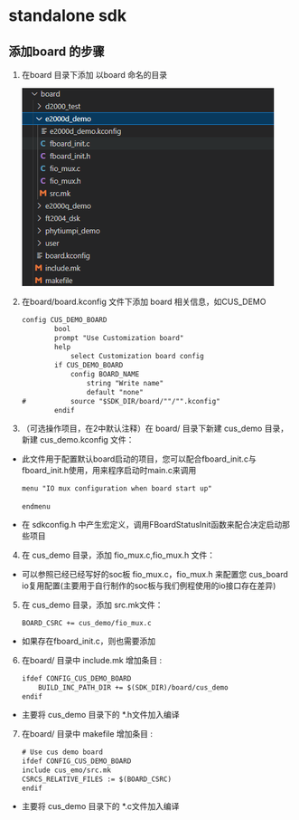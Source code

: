 # standalone sdk

## 添加board 的步骤

1. 在board 目录下添加 以board 命名的目录

    ![20230817095638](image/how_to_use/20230817095638.png)

2. 在board/board.kconfig 文件下添加 board 相关信息，如CUS_DEMO

    ```
    config CUS_DEMO_BOARD
            bool
            prompt "Use Customization board"
            help
                select Customization board config
            if CUS_DEMO_BOARD
                config BOARD_NAME
                    string "Write name"
                    default "none" 
    #           source "$SDK_DIR/board/""/"".kconfig"    
            endif
    ```

3. （可选操作项目，在2中默认注释）在 board/ 目录下新建 cus_demo 目录，新建 cus_demo.kconfig 文件：

- 此文件用于配置默认board启动的项目，您可以配合fboard_init.c与fboard_init.h使用，用来程序启动时main.c来调用

    ```
    menu "IO mux configuration when board start up"

    endmenu
    ```

- 在 sdkconfig.h 中产生宏定义，调用FBoardStatusInit函数来配合决定启动那些项目

4. 在 cus_demo 目录，添加 fio_mux.c,fio_mux.h 文件：

- 可以参照已经已经写好的soc板 fio_mux.c，fio_mux.h 来配置您 cus_board io复用配置(主要用于自行制作的soc板与我们例程使用的io接口存在差异)

5. 在 cus_demo 目录，添加 src.mk文件：

    ```
    BOARD_CSRC += cus_demo/fio_mux.c
    ```

- 如果存在fboard_init.c，则也需要添加

6. 在board/ 目录中 include.mk 增加条目 :

    ```
    ifdef CONFIG_CUS_DEMO_BOARD
        BUILD_INC_PATH_DIR += $(SDK_DIR)/board/cus_demo
    endif
    ```

- 主要将 cus_demo 目录下的 *.h文件加入编译

7. 在board/ 目录中 makefile 增加条目 :

    ```
    # Use cus demo board
    ifdef CONFIG_CUS_DEMO_BOARD
    include cus_emo/src.mk
    CSRCS_RELATIVE_FILES := $(BOARD_CSRC) 
    endif
    ```

- 主要将 cus_demo 目录下的 *.c文件加入编译
